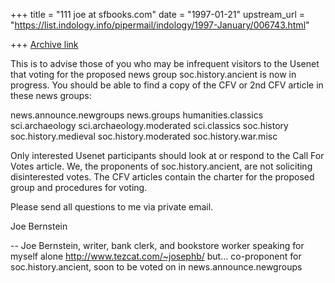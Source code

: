 +++
title = "111 joe at sfbooks.com"
date = "1997-01-21"
upstream_url = "https://list.indology.info/pipermail/indology/1997-January/006743.html"

+++
[Archive link](https://list.indology.info/pipermail/indology/1997-January/006743.html)

This is to advise those of you who may be infrequent visitors to the Usenet
that voting for the proposed news group soc.history.ancient is now in
progress.  You should be able to find a copy of the CFV or 2nd CFV article
in these news groups:

news.announce.newgroups
news.groups
humanities.classics
sci.archaeology
sci.archaeology.moderated
sci.classics
soc.history
soc.history.medieval
soc.history.moderated
soc.history.war.misc

Only interested Usenet participants should look at or respond to the Call
For Votes article.  We, the proponents of soc.history.ancient, are not
soliciting disinterested votes.  The CFV articles contain the charter for
the proposed group and procedures for voting.

Please send all questions to me via private email.

Joe Bernstein

--
Joe Bernstein, writer, bank clerk, and bookstore worker <joe at sfbooks.com>
speaking for myself alone           <http://www.tezcat.com/~josephb/>
but...  co-proponent for soc.history.ancient, soon to be
voted on in news.announce.newgroups






